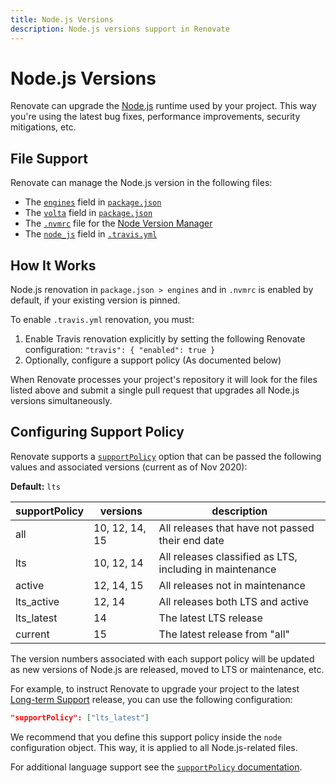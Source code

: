 ```yaml
---
title: Node.js Versions
description: Node.js versions support in Renovate
---
```


# Node.js Versions

Renovate can upgrade the [Node.js](https://nodejs.org/en/) runtime used by your project.
This way you're using the latest bug fixes, performance improvements, security mitigations, etc.

## File Support

Renovate can manage the Node.js version in the following files:

- The [`engines`](https://docs.npmjs.com/files/package.json#engines) field in [`package.json`](https://docs.npmjs.com/files/package.json)
- The [`volta`](https://docs.volta.sh/guide/understanding#managing-your-project) field in [`package.json`](https://docs.npmjs.com/files/package.json)
- The [`.nvmrc`](https://github.com/creationix/nvm#nvmrc) file for the [Node Version Manager](https://github.com/creationix/nvm)
- The [`node_js`](https://docs.travis-ci.com/user/languages/javascript-with-nodejs/#Specifying-Node.js-versions) field in [`.travis.yml`](https://docs.travis-ci.com/user/customizing-the-build/)

## How It Works

Node.js renovation in `package.json > engines` and in `.nvmrc` is enabled by default, if your existing version is pinned.

To enable `.travis.yml` renovation, you must:

1. Enable Travis renovation explicitly by setting the following Renovate configuration: `"travis": { "enabled": true }`
1. Optionally, configure a support policy (As documented below)

When Renovate processes your project's repository it will look for the files listed above and submit a single pull request that upgrades all Node.js versions simultaneously.

## Configuring Support Policy

Renovate supports a [`supportPolicy`](/configuration-options/#supportpolicy) option that can be passed the following values and associated versions (current as of Nov 2020):

**Default:** `lts`

| supportPolicy | versions       | description                                              |
| ------------- | -------------- | -------------------------------------------------------- |
| all           | 10, 12, 14, 15 | All releases that have not passed their end date         |
| lts           | 10, 12, 14     | All releases classified as LTS, including in maintenance |
| active        | 12, 14, 15     | All releases not in maintenance                          |
| lts_active    | 12, 14         | All releases both LTS and active                         |
| lts_latest    | 14             | The latest LTS release                                   |
| current       | 15             | The latest release from "all"                            |

The version numbers associated with each support policy will be updated as new versions of Node.js are released, moved to LTS or maintenance, etc.

For example, to instruct Renovate to upgrade your project to the latest [Long-term Support](https://github.com/nodejs/Release#release-plan) release, you can use the following configuration:

```json
"supportPolicy": ["lts_latest"]
```

We recommend that you define this support policy inside the `node` configuration object.
This way, it is applied to all Node.js-related files.

For additional language support see the [`supportPolicy` documentation](/configuration-options/#supportpolicy).

